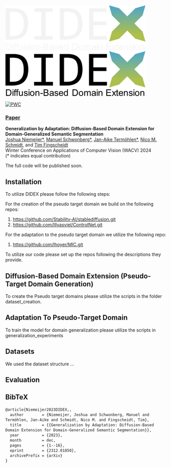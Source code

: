 ![Fancy logo](assets/didex-light.png#gh-dark-mode-only)
![Fancy logo](assets/didex-dark.png#gh-light-mode-only)  

[![PWC](https://img.shields.io/endpoint.svg?url=https://paperswithcode.com/badge/generalization-by-adaptation-diffusion-based/domain-generalization-on-gta-to-avg)](https://paperswithcode.com/sota/domain-generalization-on-gta-to-avg?p=generalization-by-adaptation-diffusion-based)  
### [Paper](https://arxiv.org/abs/2312.01850) 


 **Generalization by Adaptation: Diffusion-Based Domain Extension for Domain-Generalized Semantic Segmentation**<br>
[Joshua Niemeijer*](https://scholar.google.com/citations?user=SK0mAJ0AAAAJ&hl), [Manuel Schwonberg*](https://scholar.google.com/citations?user=eqsXwGIAAAAJ&hl), [Jan-Aike Termöhlen*](https://scholar.google.com/citations?user=LkhzlxIAAAAJ&hl), [Nico M. Schmidt](https://scholar.google.com/citations?user=Kaei5zsAAAAJ&hl), and [Tim Fingscheidt](https://scholar.google.com/citations?user=KDgUWRMAAAAJ&hl)<br>
Winter Conference on Applications of Computer Vision (WACV) 2024<br>
(* indicates equal contribution)

The full code will be published soon. 

## Installation
To utilize DIDEX please follow the following steps:

For the creation of the pseudo target domain we build on the following repos:
1. https://github.com/Stability-AI/stablediffusion.git
2. https://github.com/lllyasviel/ControlNet.git

For the adaptation to the pseudo target domain we utilize the following repo:
1. https://github.com/lhoyer/MIC.git

To utilize our code please set up the repos following the descriptions they provide.

## Diffusion-Based Domain Extension (Pseudo-Target Domain Generation)
To create the Pseudo target domains please utilize the scripts in the folder dataset_creation.

## Adaptation To Pseudo-Target Domain
To train the model for domain generalization please utilize the scripts in generalization_experiments

## Datasets
We used the dataset structure ...

## Evaluation

## BibTeX
```
@article{Niemeijer2023DIDEX,,
  author        = {Niemeijer, Joshua and Schwonberg, Manuel and Termöhlen, Jan-Aike and Schmidt, Nico M. and Fingscheidt, Tim},
  title         = {{Generalization by Adaptation: Diffusion-Based Domain Extension for Domain-Generalized Semantic Segmentation}},
  year          = {2023},
  month         = dec,
  pages         = {1--16},
  eprint        = {2312.01850},
  archivePrefix = {arXiv}
}
```



